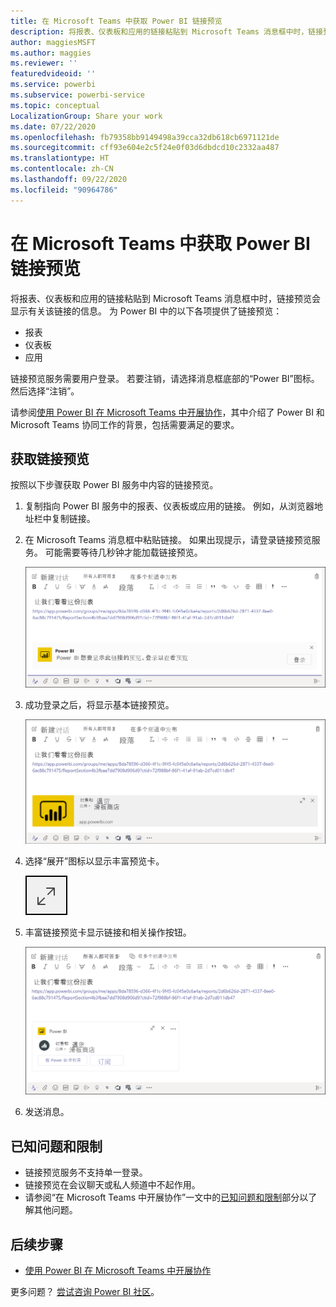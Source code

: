 ```yaml
---
title: 在 Microsoft Teams 中获取 Power BI 链接预览
description: 将报表、仪表板和应用的链接粘贴到 Microsoft Teams 消息框中时，链接预览会显示有关该链接的信息。
author: maggiesMSFT
ms.author: maggies
ms.reviewer: ''
featuredvideoid: ''
ms.service: powerbi
ms.subservice: powerbi-service
ms.topic: conceptual
LocalizationGroup: Share your work
ms.date: 07/22/2020
ms.openlocfilehash: fb79358bb9149498a39cca32db618cb6971121de
ms.sourcegitcommit: cff93e604e2c5f24e0f03d6dbdcd10c2332aa487
ms.translationtype: HT
ms.contentlocale: zh-CN
ms.lasthandoff: 09/22/2020
ms.locfileid: "90964786"
---
```

# <a name="get-a-power-bi-link-preview-in-microsoft-teams"></a>在 Microsoft Teams 中获取 Power BI 链接预览

将报表、仪表板和应用的链接粘贴到 Microsoft Teams 消息框中时，链接预览会显示有关该链接的信息。 为 Power BI 中的以下各项提供了链接预览：

- 报表
- 仪表板
- 应用

链接预览服务需要用户登录。 若要注销，请选择消息框底部的“Power BI”图标。 然后选择“注销”。

请参阅[使用 Power BI 在 Microsoft Teams 中开展协作](service-collaborate-microsoft-teams.md)，其中介绍了 Power BI 和 Microsoft Teams 协同工作的背景，包括需要满足的要求。

## <a name="get-a-link-preview"></a>获取链接预览

按照以下步骤获取 Power BI 服务中内容的链接预览。

1. 复制指向 Power BI 服务中的报表、仪表板或应用的链接。 例如，从浏览器地址栏中复制链接。

1. 在 Microsoft Teams 消息框中粘贴链接。 如果出现提示，请登录链接预览服务。 可能需要等待几秒钟才能加载链接预览。

    ![登录到 Power BI 机器人的屏幕截图。](media/service-teams-link-preview/service-teams-link-preview-sign-in-needed.png)

1. 成功登录之后，将显示基本链接预览。

    ![基本链接预览的屏幕截图。](media/service-teams-link-preview/service-teams-link-preview-basic.png)

1. 选择“展开”图标以显示丰富预览卡。

    ![“展开”图标的屏幕截图。](media/service-teams-link-preview/service-teams-link-preview-expand-icon.png)

1. 丰富链接预览卡显示链接和相关操作按钮。

    ![丰富链接预览卡的屏幕截图。](media/service-teams-link-preview/service-teams-link-preview-nice-card.png)

1. 发送消息。

## <a name="known-issues-and-limitations"></a>已知问题和限制

- 链接预览服务不支持单一登录。
- 链接预览在会议聊天或私人频道中不起作用。
- 请参阅“在 Microsoft Teams 中开展协作”一文中的[已知问题和限制](service-collaborate-microsoft-teams.md#known-issues-and-limitations)部分以了解其他问题。

## <a name="next-steps"></a>后续步骤

- [使用 Power BI 在 Microsoft Teams 中开展协作](service-collaborate-microsoft-teams.md)

更多问题？ [尝试咨询 Power BI 社区](https://community.powerbi.com/)。
